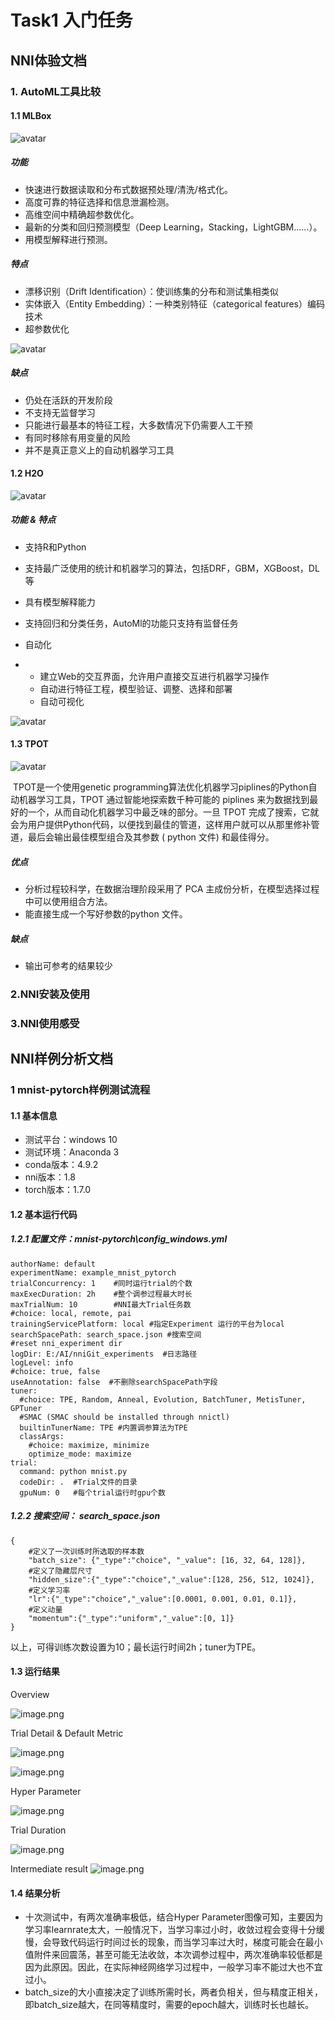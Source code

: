 # Task1 入门任务

## NNI体验文档

### 1. AutoML工具比较

#### 1.1 MLBox

![avatar](https://mlbox.readthedocs.io/en/latest/_images/logo.png)

##### 功能

- 快速进行数据读取和分布式数据预处理/清洗/格式化。
- 高度可靠的特征选择和信息泄漏检测。
- 高维空间中精确超参数优化。
- 最新的分类和回归预测模型（Deep Learning，Stacking，LightGBM……）。
- 用模型解释进行预测。

##### 特点

- 漂移识别（Drift Identification）：使训练集的分布和测试集相类似
- 实体嵌入（Entity Embedding）：一种类别特征（categorical features）编码技术
- 超参数优化

![avatar](https://pic2.zhimg.com/80/v2-3986db40e95d418fedbcbf9291074555_720w.jpg)

##### 缺点

- 仍处在活跃的开发阶段
- 不支持无监督学习
- 只能进行最基本的特征工程，大多数情况下仍需要人工干预
- 有同时移除有用变量的风险
- 并不是真正意义上的自动机器学习工具

#### 1.2  H2O

![avatar](https://i.loli.net/2021/01/02/mcCTYa7xnGoNd56.png)

##### 功能 & 特点

- 支持R和Python

- 支持最广泛使用的统计和机器学习的算法，包括DRF，GBM，XGBoost，DL等

- 具有模型解释能力

- 支持回归和分类任务，AutoMl的功能只支持有监督任务

- 自动化

- - 建立Web的交互界面，允许用户直接交互进行机器学习操作
  - 自动进行特征工程，模型验证、调整、选择和部署
  - 自动可视化

![avatar](https://img-blog.csdn.net/20170503151549180?watermark/2/text/aHR0cDovL2Jsb2cuY3Nkbi5uZXQvd2lsZF9qZWVr/font/5a6L5L2T/fontsize/400/fill/I0JBQkFCMA==/dissolve/70/gravity/Center)

#### 1.3 TPOT

![avatar](https://raw.githubusercontent.com/EpistasisLab/tpot/master/images/tpot-logo.jpg)

​	TPOT是一个使用genetic programming算法优化机器学习piplines的Python自动机器学习工具，TPOT 通过智能地探索数千种可能的 piplines 来为数据找到最好的一个，从而自动化机器学习中最乏味的部分。一旦 TPOT 完成了搜索，它就会为用户提供Python代码，以便找到最佳的管道，这样用户就可以从那里修补管道，最后会输出最佳模型组合及其参数 ( python 文件) 和最佳得分。

##### 优点

- 分析过程较科学，在数据治理阶段采用了 PCA 主成份分析，在模型选择过程中可以使用组合方法。
- 能直接生成一个写好参数的python 文件。

##### 缺点

- 输出可参考的结果较少

### 2.NNI安装及使用



### 3.NNI使用感受



## NNI样例分析文档

### 1 mnist-pytorch样例测试流程

#### 1.1 基本信息

- 测试平台：windows 10
- 测试环境：Anaconda 3
- conda版本：4.9.2
- nni版本：1.8
- torch版本：1.7.0

#### 1.2 基本运行代码

##### 1.2.1 配置文件：mnist-pytorch\config_windows.yml

```
authorName: default
experimentName: example_mnist_pytorch
trialConcurrency: 1    #同时运行trial的个数
maxExecDuration: 2h    #整个调参过程最大时长
maxTrialNum: 10        #NNI最大Trial任务数
#choice: local, remote, pai  
trainingServicePlatform: local #指定Experiment 运行的平台为local
searchSpacePath: search_space.json #搜索空间
#reset nni_experiment dir
logDir: E:/AI/nniGit_experiments  #日志路径
logLevel: info
#choice: true, false
useAnnotation: false  #不删除searchSpacePath字段
tuner:
  #choice: TPE, Random, Anneal, Evolution, BatchTuner, MetisTuner, GPTuner
  #SMAC (SMAC should be installed through nnictl)
  builtinTunerName: TPE #内置调参算法为TPE
  classArgs:
    #choice: maximize, minimize
    optimize_mode: maximize
trial:
  command: python mnist.py
  codeDir: .  #Trial文件的目录
  gpuNum: 0   #每个trial运行时gpu个数
```

##### 1.2.2 搜索空间： search_space.json

```
{
	#定义了一次训练时所选取的样本数
    "batch_size": {"_type":"choice", "_value": [16, 32, 64, 128]},
	#定义了隐藏层尺寸
    "hidden_size":{"_type":"choice","_value":[128, 256, 512, 1024]},
	#定义学习率
    "lr":{"_type":"choice","_value":[0.0001, 0.001, 0.01, 0.1]},
	#定义动量
    "momentum":{"_type":"uniform","_value":[0, 1]}
}
```

以上，可得训练次数设置为10；最长运行时间2h；tuner为TPE。

#### 1.3 运行结果

Overview

![image.png](https://i.loli.net/2021/01/03/QBWaoDud6t9myCf.png)

Trial Detail & Default Metric

![image.png](https://i.loli.net/2021/01/03/jrzvgdIMlihepXL.png)

![image.png](https://i.loli.net/2021/01/03/568tMryjvqD27IA.png)

Hyper Parameter

![image.png](https://i.loli.net/2021/01/03/w7qXVpmfJsHMaex.png)

Trial Duration

![image.png](https://i.loli.net/2021/01/03/UfOFGSy56u7cwtQ.png)

Intermediate result
![image.png](https://i.loli.net/2021/01/03/nFaQB9ACSRgsobk.png)

#### 1.4 结果分析

- 十次测试中，有两次准确率极低，结合Hyper Parameter图像可知，主要因为学习率learnrate太大，一般情况下，当学习率过小时，收敛过程会变得十分缓慢，会导致代码运行时间过长的现象，而当学习率过大时，梯度可能会在最小值附件来回震荡，甚至可能无法收敛，本次调参过程中，两次准确率较低都是因为此原因。因此，在实际神经网络学习过程中，一般学习率不能过大也不宜过小。
- batch_size的大小直接决定了训练所需时长，两者负相关，但与精度正相关，即batch_size越大，在同等精度时，需要的epoch越大，训练时长也越长。